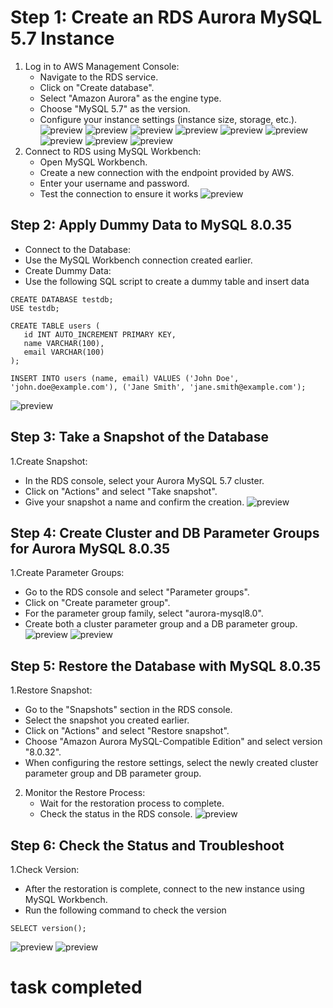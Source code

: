 # Step 1: Create an RDS Aurora MySQL 5.7 Instance
1. Log in to AWS Management Console:
    * Navigate to the RDS service.
    * Click on "Create database".
    * Select "Amazon Aurora" as the engine type.
    * Choose "MySQL 5.7" as the version.
    * Configure your instance settings (instance size, storage, etc.).
    ![preview](./Screenshot%202024-07-04%20104814.png)
    ![preview](./Screenshot%202024-07-04%20104924.png)
    ![preview](./Screenshot%202024-07-04%20105017.png)
    ![preview](./Screenshot%202024-07-04%20105138.png)
    ![preview](./Screenshot%202024-07-04%20105353.png)
    ![preview](./Screenshot%202024-07-04%20105353.png)
    ![preview](./Screenshot%202024-07-04%20105515.png)
    ![preview](./Screenshot%202024-07-04%20105544.png)
    ![preview](./Screenshot%202024-07-04%20105706.png)
2. Connect to RDS using MySQL Workbench:
    *  Open MySQL Workbench.
    *  Create a new connection with the endpoint provided by AWS.
    *  Enter your username and password.
    *  Test the connection to ensure it works
    ![preview](./Screenshot%202024-07-04%20105731.png)

## Step 2: Apply Dummy Data to MySQL 8.0.35

* Connect to the Database:
* Use the MySQL Workbench connection created earlier.
* Create Dummy Data:
* Use the following SQL script to create a dummy table and insert data
 
 ```
 CREATE DATABASE testdb;
USE testdb;

CREATE TABLE users (
    id INT AUTO_INCREMENT PRIMARY KEY,
    name VARCHAR(100),
    email VARCHAR(100)
);

INSERT INTO users (name, email) VALUES ('John Doe', 'john.doe@example.com'), ('Jane Smith', 'jane.smith@example.com');

 ```
 ![preview](./Screenshot%202024-07-04%20105832.png)

 ## Step 3: Take a Snapshot of the Database
 1.Create Snapshot:
* In the RDS console, select your Aurora MySQL 5.7 cluster.
* Click on "Actions" and select "Take snapshot".
* Give your snapshot a name and confirm the creation.
![preview](./Screenshot%202024-07-04%20105920.png)

## Step 4: Create Cluster and DB Parameter Groups for Aurora MySQL 8.0.35

1.Create Parameter Groups:
* Go to the RDS console and select "Parameter groups".
* Click on "Create parameter group".
* For the parameter group family, select "aurora-mysql8.0".
* Create both a cluster parameter group and a DB parameter group.
![preview](./Screenshot%202024-07-04%20105938.png)
![preview](./Screenshot%202024-07-04%20110002.png)

## Step 5: Restore the Database with MySQL 8.0.35

1.Restore Snapshot:

* Go to the "Snapshots" section in the RDS console.
* Select the snapshot you created earlier.
* Click on "Actions" and select "Restore snapshot".
* Choose "Amazon Aurora MySQL-Compatible Edition" and select version "8.0.32".
* When configuring the restore settings, select the newly created cluster parameter group and DB parameter group.

2. Monitor the Restore Process:
    * Wait for the restoration process to complete.
    * Check the status in the RDS console.
![preview](./Screenshot%202024-07-04%20110031.png)

## Step 6: Check the Status and Troubleshoot

1.Check Version:
* After the restoration is complete, connect to the new instance using MySQL Workbench.
* Run the following command to check the version
```
SELECT version();
```
![preview](./Screenshot%202024-07-04%20110051.png)
![preview](./Screenshot%202024-07-04%20110110.png)

# task completed


